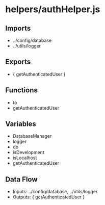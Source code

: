 # helpers/authHelper.js

## Imports
- ../config/database
- ../utils/logger

## Exports
- {
  getAuthenticatedUser
}

## Functions
- to
- getAuthenticatedUser

## Variables
- DatabaseManager
- logger
- db
- isDevelopment
- isLocalhost
- getAuthenticatedUser

## Data Flow
- Inputs: ../config/database, ../utils/logger
- Outputs: {
  getAuthenticatedUser
}